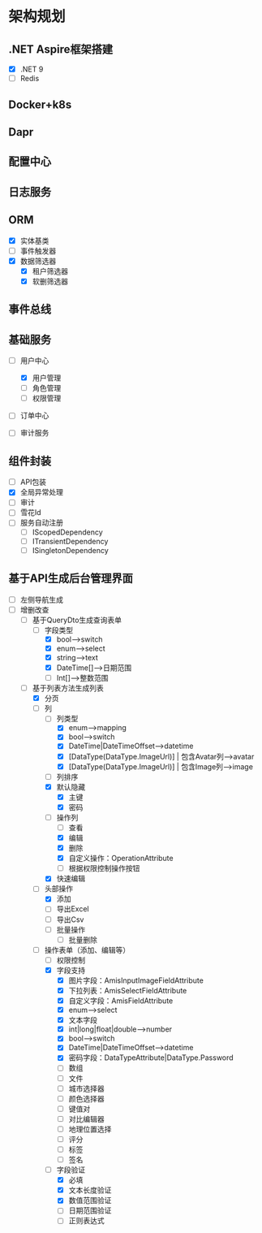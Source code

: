 # 架构规划

## .NET Aspire框架搭建

- [x] .NET 9
- [ ] Redis

## Docker+k8s

## Dapr

## 配置中心

## 日志服务

## ORM

- [x] 实体基类
- [ ] 事件触发器
- [x] 数据筛选器
  - [x] 租户筛选器
  - [x] 软删筛选器

## 事件总线

## 基础服务

- [ ] 用户中心
  - [x] 用户管理
  - [ ] 角色管理
  - [ ] 权限管理

- [ ] 订单中心
- [ ] 审计服务


## 组件封装

- [ ] API包装
- [x] 全局异常处理
- [ ] 审计
- [ ] 雪花Id
- [ ] 服务自动注册
  - [ ] IScopedDependency
  - [ ] ITransientDependency
  - [ ] ISingletonDependency

## 基于API生成后台管理界面

- [ ] 左侧导航生成
- [ ] 增删改查
  - [ ] 基于QueryDto生成查询表单
    - [ ] 字段类型
      - [x] bool——>switch
      - [x] enum——>select
      - [x] string——>text
      - [x] DateTime[]——>日期范围
      - [ ] Int[]——>整数范围
  - [ ] 基于列表方法生成列表
    - [x] 分页
    - [ ] 列
      - [ ] 列类型
        - [x] enum——>mapping
        - [x] bool——>switch
        - [x] DateTime|DateTimeOffset——>datetime
        - [x] [DataType(DataType.ImageUrl)] | 包含Avatar列——>avatar
        - [x] [DataType(DataType.ImageUrl)] | 包含Image列——>image
      - [ ] 列排序
      - [x] 默认隐藏
        - [x] 主键
        - [x] 密码
      - [ ] 操作列
        - [ ] 查看
        - [x] 编辑
        - [x] 删除
        - [x] 自定义操作：OperationAttribute
        - [ ] 根据权限控制操作按钮
      - [x] 快速编辑
    - [ ] 头部操作
      - [x] 添加
      - [ ] 导出Excel
      - [ ] 导出Csv
      - [ ] 批量操作
        - [ ] 批量删除
    - [ ] 操作表单（添加、编辑等）
      - [ ] 权限控制
      - [x] 字段支持
        - [x] 图片字段：AmisInputImageFieldAttribute
        - [x] 下拉列表：AmisSelectFieldAttribute
        - [x] 自定义字段：AmisFieldAttribute
        - [x] enum——>select
        - [x] 文本字段
        - [x] int|long|float|double——>number
        - [x] bool——>switch
        - [x] DateTime|DateTimeOffset——>datetime
        - [x] 密码字段：DataTypeAttribute|DataType.Password
        - [ ] 数组
        - [ ] 文件
        - [ ] 城市选择器
        - [ ] 颜色选择器
        - [ ] 键值对
        - [ ] 对比编辑器
        - [ ] 地理位置选择
        - [ ] 评分
        - [ ] 标签
        - [ ] 签名
      - [ ] 字段验证
        - [x] 必填
        - [x] 文本长度验证
        - [x] 数值范围验证
        - [ ] 日期范围验证
        - [ ] 正则表达式
